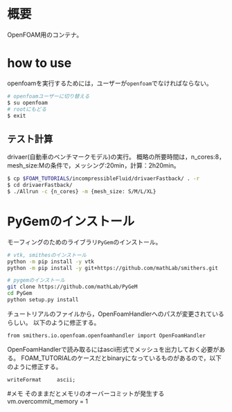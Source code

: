 # 概要
OpenFOAM用のコンテナ。

# how to use
openfoamを実行するためには，ユーザーが`openfoam`でなければならない。

```bash
# openfoamユーザーに切り替える
$ su openfoam
# rootにもどる
$ exit 
```


## テスト計算
drivaer(自動車のベンチマークモデル)の実行。
概略の所要時間は，n_cores:8，mesh_size:Mの条件で，メッシング:20min，計算：2h20min。

```bash
$ cp $FOAM_TUTORIALS/incompressibleFluid/drivaerFastback/ . -r
$ cd drivaerFastback/
$ ./Allrun -c {n_cores} -m {mesh_size: S/M/L/XL}
```


# PyGemのインストール
モーフィングのためのライブラリ`PyGem`のインストール。
```bash
# vtk, smithesのインストール
python -m pip install -y vtk
python -m pip install -y git+https://github.com/mathLab/smithers.git

# pygemのインストール
git clone https://github.com/mathLab/PyGeM
cd PyGem
python setup.py install
```
チュートリアルのファイルから，OpenFoamHandlerへのパスが変更されているらしい。
以下のように修正する。
```python:tutorial-6-ffd-rbf.ipynb
from smithers.io.openfoam.openfoamhandler import OpenFoamHandler
```

OpenFoamHandlerで読み取るにはascii形式でメッシュを出力しておく必要がある。
FOAM_TUTORIALのケースだとbinaryになっているものがあるので，以下のように修正する。

```controlDict
writeFormat     ascii;
```

#メモ
そのままだとメモリのオーバーコミットが発生する
vm.overcommit_memory = 1